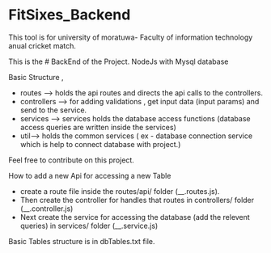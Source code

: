 # FitSixes_Backend

This tool is for university of moratuwa- Faculty of information technology anual cricket match.

This is the # BackEnd of the Project. NodeJs with Mysql database

Basic Structure ,
* routes --> holds the api routes and directs the api calls to the controllers. 
* controllers --> for adding validations , get input data (input params) and send to the service.
* services --> services holds the database access functions (database access queries are written inside the services) 
* util--> holds the common services ( ex - database connection service which is help to connect database with project.)

Feel free to contribute on this project.

How to add a new Api for accessing a new Table
* create a route file inside the routes/api/ folder (__.routes.js).
* Then create the controller for handles that routes in controllers/ folder (__.controller.js)
* Next create the service for accessing the database (add the relevent queries) in services/ folder (__.service.js) 

Basic Tables structure is in dbTables.txt file.